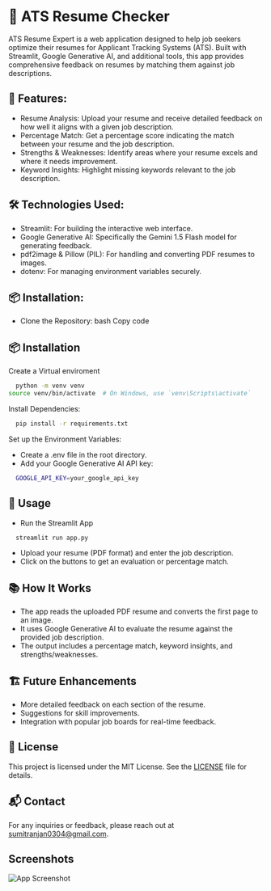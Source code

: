 
# 📄 ATS Resume Checker

ATS Resume Expert is a web application designed to help job seekers optimize their resumes for Applicant Tracking Systems (ATS). Built with Streamlit, Google Generative AI, and additional tools, this app provides comprehensive feedback on resumes by matching them against job descriptions.

## 🚀 Features:

- Resume Analysis: Upload your resume and receive detailed feedback on how well it aligns with a given job description.
- Percentage Match: Get a percentage score indicating the match between your resume and the job description.
- Strengths & Weaknesses: Identify areas where your resume excels and where it needs improvement.
- Keyword Insights: Highlight missing keywords relevant to the job description.

## 🛠 Technologies Used:

- Streamlit: For building the interactive web interface.
- Google Generative AI: Specifically the Gemini 1.5 Flash model for generating feedback.
- pdf2image & Pillow (PIL): For handling and converting PDF resumes to images.
- dotenv: For managing environment variables securely.

## 📦 Installation:

- Clone the Repository:
bash
Copy code

## 📦 Installation

Create a Virtual enviroment

```bash
  python -m venv venv
source venv/bin/activate  # On Windows, use `venv\Scripts\activate`
```
Install Dependencies:

```bash
  pip install -r requirements.txt
```

Set up the Environment Variables:
- Create a .env file in the root directory.
- Add your Google Generative AI API key:
```bash
  GOOGLE_API_KEY=your_google_api_key
```

## 🔧 Usage
  - Run the Streamlit App

```bash
  streamlit run app.py
```
- Upload your resume (PDF format) and enter the job description.
- Click on the buttons to get an evaluation or percentage match.

## 📚 How It Works
- The app reads the uploaded PDF resume and converts the first page to an image.
- It uses Google Generative AI to evaluate the resume against the provided job description.
- The output includes a percentage match, keyword insights, and strengths/weaknesses.

## 🏗 Future Enhancements
- More detailed feedback on each section of the resume.
- Suggestions for skill improvements.
- Integration with popular job boards for real-time feedback.


## 📝 License

This project is licensed under the MIT License. See the [LICENSE](https://github.com/sumitx99/ATS-resume-checker/commit/5e2b01962a3777e54f5a1586704502694f5ee6a7) file for details.

## 📬 Contact

For any inquiries or feedback, please reach out at sumitranjan0304@gmail.com.
## Screenshots

![App Screenshot]([https://i.ibb.co/ZHPvBMV/Screenshot-2025-01-06-130235.png[/img][/url]](https://i.ibb.co/m03Bd98/Screenshot-2025-01-06-130320.png[/img][/url]))

